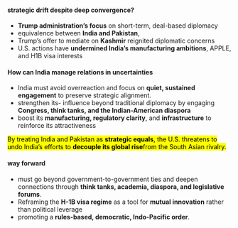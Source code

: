 #### **strategic drift despite deep convergence?**
- **Trump administration’s focus** on short-term, deal-based diplomacy
- equivalence between **India and Pakistan**, 
- Trump’s offer to mediate on **Kashmir** reignited diplomatic concerns
- U.S. actions have **undermined India’s manufacturing ambitions**, APPLE, and H1B visa interests

#### How can India manage relations in uncertainties
- India must avoid overreaction and focus on **quiet, sustained engagement** to preserve strategic alignment.
- strengthen its- influence beyond traditional diplomacy by engaging **Congress, think tanks, and the Indian-American diaspora**
- boost its **manufacturing, regulatory clarity**, and **infrastructure** to reinforce its attractiveness

<mark class="hltr-boom-bam">By treating India and Pakistan as **strategic equals**, the U.S. threatens to undo India’s efforts to **decouple its global rise**from the South Asian rivalry.</mark>

#### way forward
- must go beyond government-to-government ties and deepen connections through **think tanks, academia, diaspora, and legislative forums**.
- Reframing the **H-1B visa regime** as a tool for **mutual innovation** rather than political leverage
- promoting a **rules-based, democratic, Indo-Pacific order**.